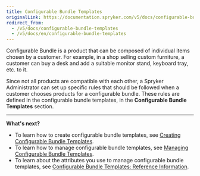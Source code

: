 ```yaml
---
title: Configurable Bundle Templates
originalLink: https://documentation.spryker.com/v5/docs/configurable-bundle-templates
redirect_from:
  - /v5/docs/configurable-bundle-templates
  - /v5/docs/en/configurable-bundle-templates
---
```


Configurable Bundle is a product that can be composed of individual items chosen by a customer. For example, in a shop selling custom furniture, a customer can buy a desk and add a suitable monitor stand, keyboard tray, etc. to it.

Since not all products are compatible with each other, a Spryker Administrator can set up specific rules that should be followed when a customer chooses products for a configurable bundle. These rules are defined in the configurable bundle templates, in the **Configurable Bundle Templates** section.
***

**What's next?**

* To learn how to create configurable bundle templates, see [Creating Configurable Bundle Templates](https://documentation.spryker.com/docs/en/creating-configurable-bundle-templates).
* To learn how to manage configurable bundle templates, see [Managing Configurable Bundle Templates](https://documentation.spryker.com/docs/en/managing-configurable-bundle-templates).
* To learn about the attributes you use to manage configurable bundle templates, see [Configurable Bundle Templates: Reference Information](https://documentation.spryker.com/docs/en/configurable-bundle-templates-reference-information).
